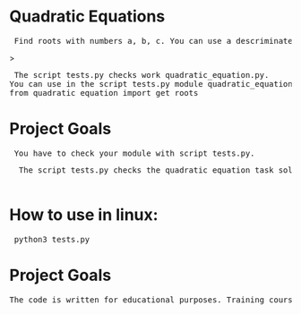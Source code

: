 <h1> Quadratic Equations  </h1>

<pre> Find roots with numbers a, b, c. You can use a descriminate. </pre>>  
<pre> The script tests.py checks work quadratic_equation.py.
You can use in the script tests.py module quadratic_equation.py like this:
from quadratic_equation import get_roots     </pre>

<h1> Project Goals </h1>

<pre> You have to check your module with script tests.py.</pre>
<pre>  The script tests.py checks the quadratic equation task solution on the different conditions.
 </pre>

 <h1>How to use in linux:</h1>

<pre> python3 tests.py </pre>

<h1> Project Goals</h1>

<pre>The code is written for educational purposes. Training course for web-developers - DEVMAN.org</pre>
 
